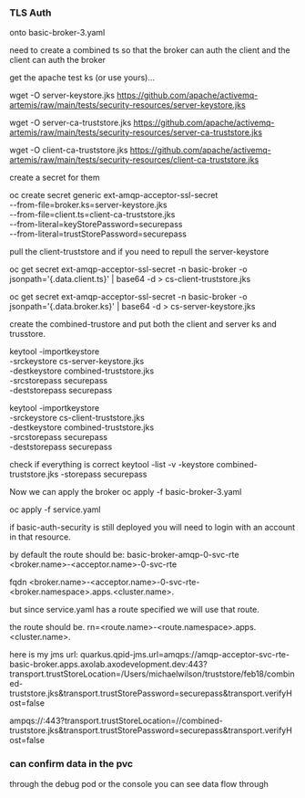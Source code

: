 ### TLS Auth

onto basic-broker-3.yaml

need to create a combined ts so that the broker can auth the client and the client can auth the broker

get the apache test ks (or use yours)...

wget -O server-keystore.jks https://github.com/apache/activemq-artemis/raw/main/tests/security-resources/server-keystore.jks

wget -O server-ca-truststore.jks https://github.com/apache/activemq-artemis/raw/main/tests/security-resources/server-ca-truststore.jks

wget -O client-ca-truststore.jks https://github.com/apache/activemq-artemis/raw/main/tests/security-resources/client-ca-truststore.jks

create a secret for them

oc create secret generic ext-amqp-acceptor-ssl-secret \
--from-file=broker.ks=server-keystore.jks \
--from-file=client.ts=client-ca-truststore.jks \
--from-literal=keyStorePassword=securepass \
--from-literal=trustStorePassword=securepass

pull the client-truststore and if you need to repull the server-keystore

oc get secret ext-amqp-acceptor-ssl-secret -n basic-broker -o jsonpath='{.data.client\.ts}' | base64 -d > cs-client-truststore.jks

oc get secret ext-amqp-acceptor-ssl-secret -n basic-broker -o jsonpath='{.data.broker\.ks}' | base64 -d > cs-server-keystore.jks

create the combined-trustore and put both the client and server ks and trusstore.

keytool -importkeystore \
  -srckeystore cs-server-keystore.jks \
  -destkeystore combined-truststore.jks \
  -srcstorepass securepass \
  -deststorepass securepass

keytool -importkeystore \
  -srckeystore cs-client-truststore.jks \
  -destkeystore combined-truststore.jks \
  -srcstorepass securepass \
  -deststorepass securepass

check if everything is correct
keytool -list -v -keystore combined-truststore.jks -storepass securepass

Now we can apply the broker
oc apply -f basic-broker-3.yaml

oc apply -f service.yaml

if basic-auth-security is still deployed you will need to login with an account in that resource.

by default the route should be:
basic-broker-amqp-0-svc-rte
<broker.name>-<acceptor.name>-0-svc-rte

fqdn
<broker.name>-<acceptor.name>-0-svc-rte-<broker.namespace>.apps.<cluster.name>.<domainname>

but since service.yaml has a route specified we will use that route.

the route should be.
rn=<route.name>-<route.namespace>.apps.<cluster.name>.<domainname>

here is my jms url:
quarkus.qpid-jms.url=amqps://amqp-acceptor-svc-rte-basic-broker.apps.axolab.axodevelopment.dev:443?transport.trustStoreLocation=/Users/michaelwilson/truststore/feb18/combined-truststore.jks&transport.trustStorePassword=securepass&transport.verifyHost=false


ampqs://<rn>:443?transport.trustStoreLocation=/<trusts-storepath>/combined-truststore.jks&transport.trustStorePassword=securepass&transport.verifyHost=false

### can confirm data in the pvc
through the debug pod or the console you can see data flow through